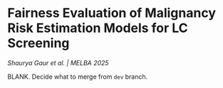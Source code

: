 # Fairness Evaluation of Malignancy Risk Estimation Models for LC Screening
*Shaurya Gaur et al. | MELBA 2025*

BLANK. Decide what to merge from `dev` branch.





